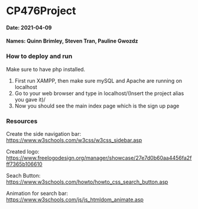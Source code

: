 # CP476Project
#### Date: 2021-04-09
#### Names: Quinn Brimley, Steven Tran, Pauline Gwozdz

### How to deploy and run
Make sure to have php installed.

1) First run XAMPP, then make sure mySQL and Apache are running on localhost
2) Go to your web browser and type in localhost/(Insert the project alias you gave it)/
3) Now you should see the main index page which is the sign up page

### Resources
Create the side navigation bar: https://www.w3schools.com/w3css/w3css_sidebar.asp

Created logo: https://www.freelogodesign.org/manager/showcase/27e7d0b60aa4456fa2fff7365b106610

Seach Button: https://www.w3schools.com/howto/howto_css_search_button.asp

Animation for search bar: https://www.w3schools.com/js/js_htmldom_animate.asp
